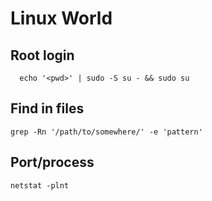 # Linux World

## Root login

```
  echo '<pwd>' | sudo -S su - && sudo su
```
## Find in files
```
grep -Rn '/path/to/somewhere/' -e 'pattern'
```
## Port/process
```
netstat -plnt
```

